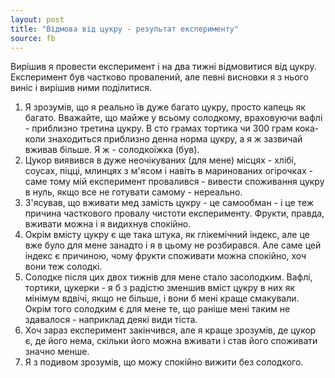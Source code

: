 ```yaml
---
layout: post
title: "Відмова від цукру - результат експерименту"
source: fb
---
```


Вирішив я провести експеримент і на два тижні відмовитися від цукру. Експеримент був частково провалений, але певні висновки я з нього виніс і вирішив ними поділитися.

1. Я зрозумів, що я реально їв дуже багато цукру, просто капець як багато. Вважайте, що майже у всьому солодкому, враховуючи вафлі - приблизно третина цукру. В сто грамах тортика чи 300 грам кока-коли знаходиться приблизно денна норма цукру, а я ж зазвичай вживав більше. Я ж - солодкоїжка (був).
2. Цукор виявився в дуже неочікуваних (для мене) місцях - хлібі, соусах, піцці, млинцях з м'ясом і навіть в маринованих огірочках - саме тому мій експеримент провалився - вивести споживання цукру в нуль, якщо все не готувати самому - нереально.
3. З'ясував, що вживати мед замість цукру - це самообман - і це теж причина часткового провалу чистоти експерименту. Фрукти, правда, вживати можна і я видихнув спокійно.
4. Окрім вмісту цукру є ще така штука, як глікемічний індекс, але це вже було для мене занадто і я в цьому не розбирався. Але саме цей індекс є причиною, чому фрукти споживати можна спокійно, хоч вони теж солодкі.
5. Солодке після цих двох тижнів для мене стало засолодким. Вафлі, тортики, цукерки - я б з радістю зменшив вміст цукру в них як мінімум вдвічі, якщо не більше, і вони б мені краще смакували. Окрім того солодким є для мене те, що раніше мені таким не здавалося - наприклад деякі види тіста. 
6. Хоч зараз експеримент закінчився, але я краще зрозумів, де цукор є, де його нема, скільки його можна вживати і став його споживати значно менше.
7. Я з подивом зрозумів, що можу спокійно вижити без солодкого.